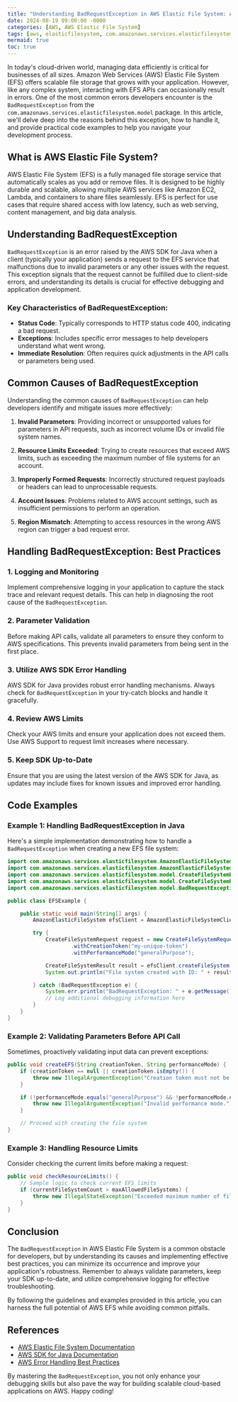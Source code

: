 ```yaml
---
title: "Understanding BadRequestException in AWS Elastic File System: A Comprehensive Guide"
date: 2024-08-19 09:00:00 -0000
categories: [AWS, AWS Elastic File System]
tags: [aws, elasticfilesystem, com.amazonaws.services.elasticfilesystem.model]
mermaid: true
toc: true
---
```



In today's cloud-driven world, managing data efficiently is critical for businesses of all sizes. Amazon Web Services (AWS) Elastic File System (EFS) offers scalable file storage that grows with your application. However, like any complex system, interacting with EFS APIs can occasionally result in errors. One of the most common errors developers encounter is the `BadRequestException` from the `com.amazonaws.services.elasticfilesystem.model` package. In this article, we'll delve deep into the reasons behind this exception, how to handle it, and provide practical code examples to help you navigate your development process.

## What is AWS Elastic File System?

AWS Elastic File System (EFS) is a fully managed file storage service that automatically scales as you add or remove files. It is designed to be highly durable and scalable, allowing multiple AWS services like Amazon EC2, Lambda, and containers to share files seamlessly. EFS is perfect for use cases that require shared access with low latency, such as web serving, content management, and big data analysis.

## Understanding BadRequestException

`BadRequestException` is an error raised by the AWS SDK for Java when a client (typically your application) sends a request to the EFS service that malfunctions due to invalid parameters or any other issues with the request. This exception signals that the request cannot be fulfilled due to client-side errors, and understanding its details is crucial for effective debugging and application development.

### Key Characteristics of BadRequestException:
- **Status Code**: Typically corresponds to HTTP status code 400, indicating a bad request.
- **Exceptions**: Includes specific error messages to help developers understand what went wrong.
- **Immediate Resolution**: Often requires quick adjustments in the API calls or parameters being used.

## Common Causes of BadRequestException

Understanding the common causes of `BadRequestException` can help developers identify and mitigate issues more effectively:

1. **Invalid Parameters**: Providing incorrect or unsupported values for parameters in API requests, such as incorrect volume IDs or invalid file system names.

2. **Resource Limits Exceeded**: Trying to create resources that exceed AWS limits, such as exceeding the maximum number of file systems for an account.

3. **Improperly Formed Requests**: Incorrectly structured request payloads or headers can lead to unprocessable requests.

4. **Account Issues**: Problems related to AWS account settings, such as insufficient permissions to perform an operation.

5. **Region Mismatch**: Attempting to access resources in the wrong AWS region can trigger a bad request error.

## Handling BadRequestException: Best Practices

### 1. Logging and Monitoring
Implement comprehensive logging in your application to capture the stack trace and relevant request details. This can help in diagnosing the root cause of the `BadRequestException`.

### 2. Parameter Validation
Before making API calls, validate all parameters to ensure they conform to AWS specifications. This prevents invalid parameters from being sent in the first place.

### 3. Utilize AWS SDK Error Handling
AWS SDK for Java provides robust error handling mechanisms. Always check for `BadRequestException` in your try-catch blocks and handle it gracefully.

### 4. Review AWS Limits
Check your AWS limits and ensure your application does not exceed them. Use AWS Support to request limit increases where necessary.

### 5. Keep SDK Up-to-Date
Ensure that you are using the latest version of the AWS SDK for Java, as updates may include fixes for known issues and improved error handling.

## Code Examples

### Example 1: Handling BadRequestException in Java

Here's a simple implementation demonstrating how to handle a `BadRequestException` when creating a new EFS file system:

```java
import com.amazonaws.services.elasticfilesystem.AmazonElasticFileSystem;
import com.amazonaws.services.elasticfilesystem.AmazonElasticFileSystemClientBuilder;
import com.amazonaws.services.elasticfilesystem.model.CreateFileSystemRequest;
import com.amazonaws.services.elasticfilesystem.model.CreateFileSystemResult;
import com.amazonaws.services.elasticfilesystem.model.BadRequestException;

public class EFSExample {

    public static void main(String[] args) {
        AmazonElasticFileSystem efsClient = AmazonElasticFileSystemClientBuilder.defaultClient();

        try {
            CreateFileSystemRequest request = new CreateFileSystemRequest()
                    .withCreationToken("my-unique-token")
                    .withPerformanceMode("generalPurpose");

            CreateFileSystemResult result = efsClient.createFileSystem(request);
            System.out.println("File system created with ID: " + result.getFileSystem().getFileSystemId());

        } catch (BadRequestException e) {
            System.err.println("BadRequestException: " + e.getMessage());
            // Log additional debugging information here
        }
    }
}
```

### Example 2: Validating Parameters Before API Call

Sometimes, proactively validating input data can prevent exceptions:

```java
public void createEFS(String creationToken, String performanceMode) {
    if (creationToken == null || creationToken.isEmpty()) {
        throw new IllegalArgumentException("Creation token must not be null or empty.");
    }

    if (!performanceMode.equals("generalPurpose") && !performanceMode.equals("maxIO")) {
        throw new IllegalArgumentException("Invalid performance mode.");
    }

    // Proceed with creating the file system
}
```

### Example 3: Handling Resource Limits

Consider checking the current limits before making a request:

```java
public void checkResourceLimits() {
    // Sample logic to check current EFS limits
    if (currentFileSystemCount > maxAllowedFileSystems) {
        throw new IllegalStateException("Exceeded maximum number of file systems.");
    }
}
```

## Conclusion

The `BadRequestException` in AWS Elastic File System is a common obstacle for developers, but by understanding its causes and implementing effective best practices, you can minimize its occurrence and improve your application's robustness. Remember to always validate parameters, keep your SDK up-to-date, and utilize comprehensive logging for effective troubleshooting. 

By following the guidelines and examples provided in this article, you can harness the full potential of AWS EFS while avoiding common pitfalls.

## References
- [AWS Elastic File System Documentation](https://docs.aws.amazon.com/efs/latest/userguide/what-is-efs.html)
- [AWS SDK for Java Documentation](https://docs.aws.amazon.com/sdk-for-java/latest/developer-guide/home.html)
- [AWS Error Handling Best Practices](https://aws.amazon.com/blogs/developer/error-handling-best-practices-in-aws-sdk-for-java/)

By mastering the `BadRequestException`, you not only enhance your debugging skills but also pave the way for building scalable cloud-based applications on AWS. Happy coding!
